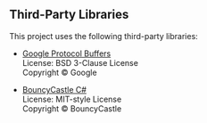 ## Third-Party Libraries

This project uses the following third-party libraries:

- [Google Protocol Buffers](https://github.com/protocolbuffers/protobuf)  
  License: BSD 3-Clause License  
  Copyright © Google

- [BouncyCastle C#](https://www.bouncycastle.org/csharp/)  
  License: MIT-style License  
  Copyright © BouncyCastle
